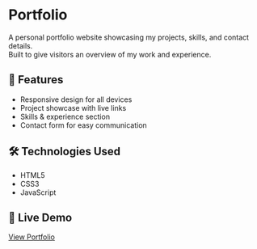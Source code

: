 # Portfolio
A personal portfolio website showcasing my projects, skills, and contact details.  
Built to give visitors an overview of my work and experience.

## 🚀 Features
- Responsive design for all devices
- Project showcase with live links
- Skills & experience section
- Contact form for easy communication

## 🛠 Technologies Used
- HTML5
- CSS3
- JavaScript

## 📂 Live Demo
[View Portfolio](https://your-portfolio-link.com)
